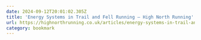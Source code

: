 ```yaml
---
date: 2024-09-12T20:01:02.305Z
title: 'Energy Systems in Trail and Fell Running — High North Running'
url: https://highnorthrunning.co.uk/articles/energy-systems-in-trail-and-fell-running
category: bookmark
---
```

